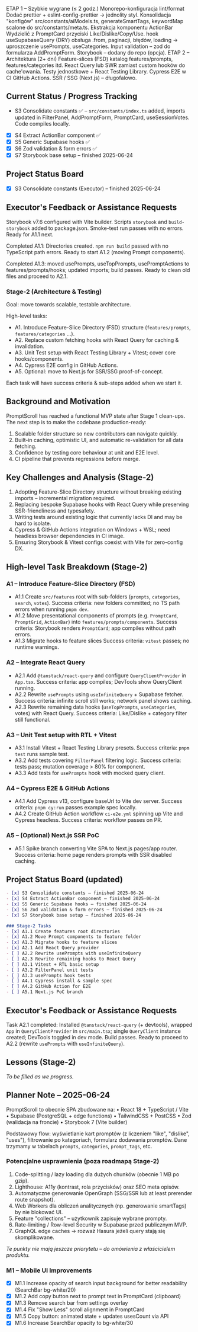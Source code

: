 ETAP 1 – Szybkie wygrane (≤ 2 godz.)
Monorepo-konfiguracja lint/format
Dodać prettier + eslint-config-prettier → jednolity styl.
Konsolidacja "konfigów"
src/constants/aiModels.ts, generateSmartTags, keywordMap scalone do src/constants/meta.ts.
Ekstrakcja komponentu ActionBar
Wydzielić z PromptCard przyciski Like/Dislike/Copy/Use.
hook useSupabaseQuery (DRY)
obsługa .from, paginacji, błędów, loading → uproszczenie usePrompts, useCategories.
Input validation – zod do formularza AddPromptForm.
Storybook – dodany do repo (opcja).
ETAP 2 – Architektura (2+ dni)
Feature-slices (FSD)
katalog features/prompts, features/categories itd.
React Query lub SWR zamiast custom hooków do cache'owania.
Testy jednostkowe + React Testing Library.
Cypress E2E w CI GitHub Actions.
SSR / SSG (Next.js) – długofalowo.

## Current Status / Progress Tracking

- S3 Consolidate constants ✅ – `src/constants/index.ts` added, imports updated in FilterPanel, AddPromptForm, PromptCard, useSessionVotes. Code compiles locally.
- [x] S4 Extract ActionBar component ✅
- [x] S5 Generic Supabase hooks ✅
- [x] S6 Zod validation & form errors ✅
- [x] S7 Storybook base setup – finished 2025-06-24

## Project Status Board

- [x] S3 Consolidate constants (Executor) – finished 2025-06-24

## Executor's Feedback or Assistance Requests

Storybook v7.6 configured with Vite builder. Scripts `storybook` and `build-storybook` added to package.json. Smoke-test run passes with no errors. Ready for A1.1 next.

Completed A1.1: Directories created. `npm run build` passed with no TypeScript path errors. Ready to start A1.2 (moving Prompt components).

Completed A1.3: moved usePrompts, useTopPrompts, usePromptActions to features/prompts/hooks; updated imports; build passes. Ready to clean old files and proceed to A2.1.

### Stage-2 (Architecture & Testing)

Goal: move towards scalable, testable architecture.

High-level tasks:
- A1. Introduce Feature-Slice Directory (FSD) structure (`features/prompts`, `features/categories` …).
- A2. Replace custom fetching hooks with React Query for caching & invalidation.
- A3. Unit Test setup with React Testing Library + Vitest; cover core hooks/components.
- A4. Cypress E2E config in GitHub Actions.
- A5. Optional: move to Next.js for SSR/SSG proof-of-concept.

Each task will have success criteria & sub-steps added when we start it.

## Background and Motivation

PromptScroll has reached a functional MVP state after Stage 1 clean-ups. The next step is to make the codebase production-ready:
1. Scalable folder structure so new contributors can navigate quickly.
2. Built-in caching, optimistic UI, and automatic re-validation for all data fetching.
3. Confidence by testing core behaviour at unit and E2E level.
4. CI pipeline that prevents regressions before merge.

## Key Challenges and Analysis (Stage-2)

1. Adopting Feature-Slice Directory structure without breaking existing imports – incremental migration required.
2. Replacing bespoke Supabase hooks with React Query while preserving SSR-friendliness and typesafety.
3. Writing tests around existing logic that currently lacks DI and may be hard to isolate.
4. Cypress & GitHub Actions integration on Windows + WSL; need headless browser dependencies in CI image.
5. Ensuring Storybook & Vitest configs coexist with Vite for zero-config DX.

## High-level Task Breakdown (Stage-2)

### A1 – Introduce Feature-Slice Directory (FSD)
- A1.1 Create `src/features` root with sub-folders (`prompts`, `categories`, `search`, `votes`).
  Success criteria: new folders committed; no TS path errors when running `pnpm dev`.
- A1.2 Move presentational components of prompts (e.g. `PromptCard`, `PromptGrid`, `ActionBar`) into `features/prompts/components`.
  Success criteria: Storybook renders `PromptCard`; app compiles without path errors.
- A1.3 Migrate hooks to feature slices
  Success criteria: `vitest` passes; no runtime warnings.

### A2 – Integrate React Query
- A2.1 Add `@tanstack/react-query` and configure `QueryClientProvider` in `App.tsx`.
  Success criteria: app compiles; DevTools show QueryClient running.
- A2.2 Rewrite `usePrompts` using `useInfiniteQuery` + Supabase fetcher.
  Success criteria: infinite scroll still works; network panel shows caching.
- A2.3 Rewrite remaining data hooks (`useTopPrompts`, `useCategories`, votes) with React Query.
  Success criteria: Like/Dislike + category filter still functional.

### A3 – Unit Test setup with RTL + Vitest
- A3.1 Install Vitest + React Testing Library presets.
  Success criteria: `pnpm test` runs sample test.
- A3.2 Add tests covering `FilterPanel` filtering logic.
  Success criteria: tests pass; mutation coverage > 80% for component.
- A3.3 Add tests for `usePrompts` hook with mocked query client.

### A4 – Cypress E2E & GitHub Actions
- A4.1 Add Cypress v13, configure baseUrl to Vite dev server.
  Success criteria: `pnpm cy:run` passes example spec locally.
- A4.2 Create GitHub Action workflow `ci-e2e.yml` spinning up Vite and Cypress headless.
  Success criteria: workflow passes on PR.

### A5 – (Optional) Next.js SSR PoC
- A5.1 Spike branch converting Vite SPA to Next.js pages/app router.
  Success criteria: home page renders prompts with SSR disabled caching.

## Project Status Board (updated)

```markdown
- [x] S3 Consolidate constants – finished 2025-06-24
- [x] S4 Extract ActionBar component – finished 2025-06-24
- [x] S5 Generic Supabase hooks – finished 2025-06-24
- [x] S6 Zod validation & form errors – finished 2025-06-24
- [x] S7 Storybook base setup – finished 2025-06-24

### Stage-2 Tasks
- [x] A1.1 Create features root directories
- [x] A1.2 Move Prompt components to feature folder
- [x] A1.3 Migrate hooks to feature slices
- [x] A2.1 Add React Query provider
- [ ] A2.2 Rewrite usePrompts with useInfiniteQuery
- [ ] A2.3 Rewrite remaining hooks to React Query
- [ ] A3.1 Vitest + RTL basic setup
- [ ] A3.2 FilterPanel unit tests
- [ ] A3.3 usePrompts hook tests
- [ ] A4.1 Cypress install & sample spec
- [ ] A4.2 GitHub Action for E2E
- [ ] A5.1 Next.js PoC branch
```

## Executor's Feedback or Assistance Requests

Task A2.1 completed: Installed `@tanstack/react-query` (+ devtools), wrapped `App` in `QueryClientProvider` in `src/main.tsx`; single `QueryClient` instance created; DevTools toggled in dev mode. Build passes. Ready to proceed to A2.2 (rewrite `usePrompts` with `useInfiniteQuery`).

## Lessons (Stage-2)

_To be filled as we progress._

## Planner Note – 2025-06-24
PromptScroll to obecnie SPA zbudowane na:
• React 18 + TypeScript / Vite
• Supabase (PostgreSQL + edge functions)
• TailwindCSS + PostCSS
• Zod (walidacja na froncie)
• Storybook 7 (Vite builder)

Podstawowy flow: wyświetlanie kart promptów (z liczeniem "like", "dislike", "uses"), filtrowanie po kategoriach, formularz dodawania promptów.  Dane trzymamy w tabelach `prompts`, `categories`, `prompt_tags`, etc.

### Potencjalne usprawnienia (poza roadmapą Stage-2)
1. Code-splitting / lazy loading dla dużych chunków (obecnie 1 MB po gzip).
2. Lighthouse: A11y (kontrast, rola przycisków) oraz SEO meta opisów.
3. Automatyczne generowanie OpenGraph (SSG/SSR lub at least prerender route snapshot).
4. Web Workers dla obliczeń analitycznych (np. generowanie smartTags) by nie blokować UI.
5. Feature "collections" – użytkownik zapisuje wybrane prompty.
6. Rate-limiting / Row-level Security w Supabase przed publicznym MVP.
7. GraphQL edge caches → rozważ Hasura jeżeli query stają się skomplikowane.

_Te punkty nie mają jeszcze priorytetu – do omówienia z właścicielem produktu._

### M1 – Mobile UI Improvements
- [x] M1.1 Increase opacity of search input background for better readability (SearchBar bg-white/20)
- [x] M1.2 Add copy button next to prompt text in PromptCard (clipboard)
- [x] M1.3 Remove search bar from settings overlay
- [x] M1.4 Fix "Show Less" scroll alignment in PromptCard
- [x] M1.5 Copy button: animated state + updates usesCount via API
- [x] M1.6 Increase SearchBar opacity to bg-white/30
